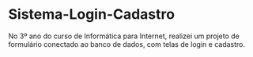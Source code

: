 # Sistema-Login-Cadastro
No 3º ano do curso de Informática para Internet, realizei um projeto de formulário conectado ao banco de dados, com telas de login e cadastro.
